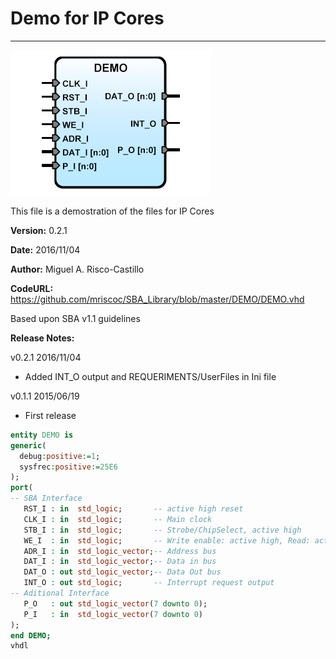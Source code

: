 # **Demo for IP Cores**
- - - 
![](image.png)   

This file is a demostration of the files for IP Cores

**Version:** 0.2.1  

**Date:** 2016/11/04  

**Author:** Miguel A. Risco-Castillo  

**CodeURL:** https://github.com/mriscoc/SBA_Library/blob/master/DEMO/DEMO.vhd  

Based upon SBA v1.1 guidelines

**Release Notes:**

v0.2.1 2016/11/04
- Added INT_O output and REQUERIMENTS/UserFiles in Ini file

v0.1.1 2015/06/19
- First release
 

```vhdl
entity DEMO is
generic(
  debug:positive:=1;
  sysfrec:positive:=25E6
);
port(
-- SBA Interface
   RST_I : in  std_logic;       -- active high reset
   CLK_I : in  std_logic;       -- Main clock
   STB_I : in  std_logic;       -- Strobe/ChipSelect, active high
   WE_I  : in  std_logic;       -- Write enable: active high, Read: active low
   ADR_I : in  std_logic_vector;-- Address bus
   DAT_I : in  std_logic_vector;-- Data in bus
   DAT_O : out std_logic_vector;-- Data Out bus
   INT_O : out std_logic;       -- Interrupt request output
-- Aditional Interface
   P_O   : out std_logic_vector(7 downto 0);
   P_I   : in  std_logic_vector(7 downto 0)
);
end DEMO;
vhdl
